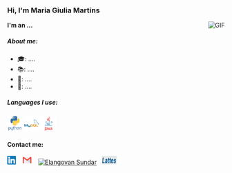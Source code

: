 ### Hi, I'm Maria Giulia Martins



**I'm an ...**
 <img align="right" alt="GIF" src="https://media.giphy.com/media/lK2X88olY7PLy6Mhtc/giphy.gif" />
 ##### About me:
- 🎓: ....
- :books:: ....
- :speech_balloon:: ....
- :test_tube:: ....

##### Languages I use:
<p align="left">
<img src="https://raw.githubusercontent.com/devicons/devicon/master/icons/python/python-original-wordmark.svg" alt="python" width="35" height="35"/>
<img src="https://raw.githubusercontent.com/devicons/devicon/master/icons/mysql/mysql-original-wordmark.svg" alt="mysql" width="35" height="35" />
<img src="https://raw.githubusercontent.com/devicons/devicon/master/icons/java/java-original-wordmark.svg" alt="java" width="35" height="35" />
</p>

#### Contact me:

<a href="https://www.linkedin.com/in/maria-giulia-martins/"><img src="https://github.com/chandan-reddy-k/chandan-reddy-k/blob/master/assets/linkedin.svg" width="20px" alt="LinkedIn"></a>&nbsp; &nbsp;
<a href="mailto:mgmfacul@gmail.com"><img src="https://github.com/chandan-reddy-k/chandan-reddy-k/blob/master/assets/gmail.svg" width="20px" alt="mail"></a>&nbsp; &nbsp;
<a href="https://github.com/MariaGiuliaMartins" target="_blank"><img src="https://cdn.jsdelivr.net/npm/simple-icons@3.0.1/icons/github.svg" alt="Elangovan Sundar" height="20" width="20" /></a>&nbsp;&nbsp;
<a href="http://lattes.cnpq.br/3483783208416872" target="_blank"><img src="https://github.com/MariaGiuliaMartins/MariaGiuliaMartins/blob/main/lattes.png" alt="Elangovan Sundar" height="20" width="35" /></a>

